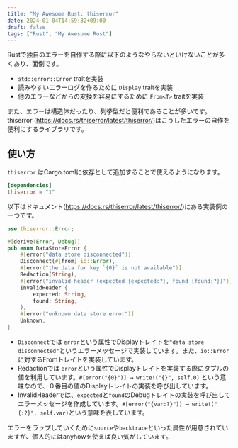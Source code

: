```yaml
---
title: "My Awesome Rust: thiserror"
date: 2024-01-04T14:59:32+09:00
draft: false
tags: ["Rust", "My Awesome Rust"]
---
```


Rustで独自のエラーを自作する際に以下のようなやらないといけないことが多くあり、面倒です。

- `std::error::Error` traitを実装
- 読みやすいエラーログを作るために `Display` traitを実装
- 他のエラーなどからの変換を容易にするために `From<T>` traitを実装

また、エラーは構造体だったり、列挙型だと便利であることが多いです。
thiserror (https://docs.rs/thiserror/latest/thiserror/)はこうしたエラーの自作を便利にするライブラリです。

## 使い方

`thiserror` はCargo.tomlに依存として追加することで使えるようになります。

```toml
[dependencies]
thiserror = "1"
```

以下はドキュメント(https://docs.rs/thiserror/latest/thiserror/)にある実装例の一つです。


```rust
use thiserror::Error;

#[derive(Error, Debug)]
pub enum DataStoreError {
    #[error("data store disconnected")]
    Disconnect(#[from] io::Error),
    #[error("the data for key `{0}` is not available")]
    Redaction(String),
    #[error("invalid header (expected {expected:?}, found {found:?})")]
    InvalidHeader {
        expected: String,
        found: String,
    },
    #[error("unknown data store error")]
    Unknown,
}
```

- `Disconnect`では `error`という属性でDisplayトレイトを`"data store disconnected"`というエラーメッセージで実装しています。また、`io::Error`に対するFromトレイトを実装しています。
- Redactionでは `error`という属性でDisplayトレイトを実装する際にタプルの値を利用しています。`#[error("{0}")] ⟶ write!("{}", self.0)` という意味なので、０番目の値のDisplayトレイトの実装を呼び出しています。
- InvalidHeaderでは、`expected`と`found`のDebugトレイトの実装を呼び出してエラーメッセージを作成しています。`#[error("{var:?}")] ⟶ write!("{:?}", self.var)`という意味を表しています。

エラーをラップしていくために`source`や`backtrace`といった属性が用意されていますが、個人的にはanyhowを使えば良い気がしています。
